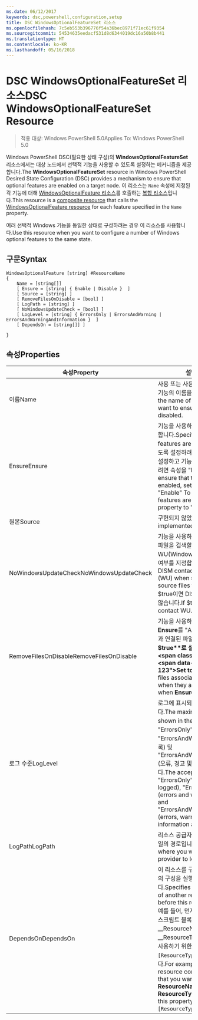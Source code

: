 ```yaml
---
ms.date: 06/12/2017
keywords: dsc,powershell,configuration,setup
title: DSC WindowsOptionalFeatureSet 리소스
ms.openlocfilehash: 7c5eb553b396776f54a36bec8971f71ec61f9354
ms.sourcegitcommit: 54534635eedacf531d8d6344019dc16a50b8b441
ms.translationtype: HT
ms.contentlocale: ko-KR
ms.lasthandoff: 05/16/2018
---
```

# <a name="dsc-windowsoptionalfeatureset-resource"></a><span data-ttu-id="64e38-103">DSC WindowsOptionalFeatureSet 리소스</span><span class="sxs-lookup"><span data-stu-id="64e38-103">DSC WindowsOptionalFeatureSet Resource</span></span>

> <span data-ttu-id="64e38-104">적용 대상: Windows PowerShell 5.0</span><span class="sxs-lookup"><span data-stu-id="64e38-104">Applies To: Windows PowerShell 5.0</span></span>

<span data-ttu-id="64e38-105">Windows PowerShell DSC(필요한 상태 구성)의 **WindowsOptionalFeatureSet** 리소스에서는 대상 노드에서 선택적 기능을 사용할 수 있도록 설정하는 메커니즘을 제공합니다.</span><span class="sxs-lookup"><span data-stu-id="64e38-105">The **WindowsOptionalFeatureSet** resource in Windows PowerShell Desired State Configuration (DSC) provides a mechanism to ensure that optional features are enabled on a target node.</span></span>
<span data-ttu-id="64e38-106">이 리소스는 `Name` 속성에 지정된 각 기능에 대해 [WindowsOptionalFeature 리소스](windowsOptionalFeatureResource.md)를 호출하는 [복합 리소스](authoringResourceComposite.md)입니다.</span><span class="sxs-lookup"><span data-stu-id="64e38-106">This resource is a [composite resource](authoringResourceComposite.md) that calls the [WindowsOptionalFeature resource](windowsOptionalFeatureResource.md) for each feature specified in the `Name` property.</span></span>

<span data-ttu-id="64e38-107">여러 선택적 Windows 기능을 동일한 상태로 구성하려는 경우 이 리소스를 사용합니다.</span><span class="sxs-lookup"><span data-stu-id="64e38-107">Use this resource when you want to configure a number of Windows optional features to the same state.</span></span>

## <a name="syntax"></a><span data-ttu-id="64e38-108">구문</span><span class="sxs-lookup"><span data-stu-id="64e38-108">Syntax</span></span>

```
WindowsOptionalFeature [string] #ResourceName
{
    Name = [string[]]
    [ Ensure = [string] { Enable | Disable }  ]
    [ Source = [string] ]
    [ RemoveFilesOnDisable = [bool] ]
    [ LogPath = [string] ]
    [ NoWindowsUpdateCheck = [bool] ]
    [ LogLevel = [string] { ErrorsOnly | ErrorsAndWarning | ErrorsAndWarningAndInformation }  ]
    [ DependsOn = [string[]] ]

}
```

## <a name="properties"></a><span data-ttu-id="64e38-109">속성</span><span class="sxs-lookup"><span data-stu-id="64e38-109">Properties</span></span>

|  <span data-ttu-id="64e38-110">속성</span><span class="sxs-lookup"><span data-stu-id="64e38-110">Property</span></span>  |  <span data-ttu-id="64e38-111">설명</span><span class="sxs-lookup"><span data-stu-id="64e38-111">Description</span></span>   |
|---|---|
| <span data-ttu-id="64e38-112">이름</span><span class="sxs-lookup"><span data-stu-id="64e38-112">Name</span></span>| <span data-ttu-id="64e38-113">사용 또는 사용하지 않도록 설정하려는 기능의 이름을 나타냅니다.</span><span class="sxs-lookup"><span data-stu-id="64e38-113">Indicates the name of the features that you want to ensure are enabled or disabled.</span></span>|
| <span data-ttu-id="64e38-114">Ensure</span><span class="sxs-lookup"><span data-stu-id="64e38-114">Ensure</span></span>| <span data-ttu-id="64e38-115">기능을 사용하도록 설정할지 여부를 지정합니다.</span><span class="sxs-lookup"><span data-stu-id="64e38-115">Specifies whether the features are enabled.</span></span> <span data-ttu-id="64e38-116">기능을 사용하도록 설정하려면 이 속성을 "Enable"로 설정하고 기능을 사용하지 않도록 설정하려면 속성을 "Disable"로 설정합니다.</span><span class="sxs-lookup"><span data-stu-id="64e38-116">To ensure that the features are enabled, set this property to "Enable" To ensure that the features are disabled, set the property to "Disable".</span></span>|
| <span data-ttu-id="64e38-117">원본</span><span class="sxs-lookup"><span data-stu-id="64e38-117">Source</span></span>| <span data-ttu-id="64e38-118">구현되지 않았습니다.</span><span class="sxs-lookup"><span data-stu-id="64e38-118">Not implemented.</span></span>|
| <span data-ttu-id="64e38-119">NoWindowsUpdateCheck</span><span class="sxs-lookup"><span data-stu-id="64e38-119">NoWindowsUpdateCheck</span></span>| <span data-ttu-id="64e38-120">기능을 사용하도록 설정하기 위해 원본 파일을 검색할 때 DISM에서 WU(Windows 업데이트)에 연결하는지 여부를 지정합니다.</span><span class="sxs-lookup"><span data-stu-id="64e38-120">Specifies whether DISM contacts Windows Update (WU) when searching for the source files to enable features.</span></span> <span data-ttu-id="64e38-121">$true이면 DISM에서 WU에 연결하지 않습니다.</span><span class="sxs-lookup"><span data-stu-id="64e38-121">If $true, DISM does not contact WU.</span></span>|
| <span data-ttu-id="64e38-122">RemoveFilesOnDisable</span><span class="sxs-lookup"><span data-stu-id="64e38-122">RemoveFilesOnDisable</span></span>| <span data-ttu-id="64e38-123">기능을 사용하지 않도록 설정할 때(즉, **Ensure**를 "Absent"로 설정할 때) 기능과 연결된 파일을 모두 제거하려면 **$true**로 설정합니다.</span><span class="sxs-lookup"><span data-stu-id="64e38-123">Set to **$true** to remove all files associated with the features when they are disabled (that is, when **Ensure** is set to "Absent").</span></span>|
| <span data-ttu-id="64e38-124">로그 수준</span><span class="sxs-lookup"><span data-stu-id="64e38-124">LogLevel</span></span>| <span data-ttu-id="64e38-125">로그에 표시되는 최대 출력 수준입니다.</span><span class="sxs-lookup"><span data-stu-id="64e38-125">The maximum output level shown in the logs.</span></span> <span data-ttu-id="64e38-126">사용 가능한 값은 "ErrorsOnly"(오류만 기록), "ErrorsAndWarning"(오류와 경고 기록) 및 "ErrorsAndWarningAndInformation"(오류, 경고 및 디버그 정보 기록)입니다.</span><span class="sxs-lookup"><span data-stu-id="64e38-126">The accepted values are: "ErrorsOnly" (only errors are logged), "ErrorsAndWarning" (errors and warnings are logged), and "ErrorsAndWarningAndInformation" (errors, warnings, and debug information are logged).</span></span>|
| <span data-ttu-id="64e38-127">LogPath</span><span class="sxs-lookup"><span data-stu-id="64e38-127">LogPath</span></span>| <span data-ttu-id="64e38-128">리소스 공급자가 작업을 기록할 로그 파일의 경로입니다.</span><span class="sxs-lookup"><span data-stu-id="64e38-128">The path to a log file where you want the resource provider to log the operation.</span></span>|
| <span data-ttu-id="64e38-129">DependsOn</span><span class="sxs-lookup"><span data-stu-id="64e38-129">DependsOn</span></span>| <span data-ttu-id="64e38-130">이 리소스를 구성하기 전에 다른 리소스의 구성을 실행해야 함을 지정합니다.</span><span class="sxs-lookup"><span data-stu-id="64e38-130">Specifies that the configuration of another resource must run before this resource is configured.</span></span> <span data-ttu-id="64e38-131">예를 들어, 먼저 실행하려는 리소스 구성 스크립트 블록의 ID가 __ResourceName__이고 해당 형식이 __ResourceType__일 경우, 이 속성을 사용하기 위한 구문은 `DependsOn = "[ResourceType]ResourceName"`입니다.</span><span class="sxs-lookup"><span data-stu-id="64e38-131">For example, if the ID of the resource configuration script block that you want to run first is __ResourceName__ and its type is __ResourceType__, the syntax for using this property is `DependsOn = "[ResourceType]ResourceName"`.</span></span>|